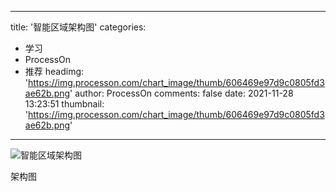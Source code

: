 
---
title: '智能区域架构图'
categories: 
 - 学习
 - ProcessOn
 - 推荐
headimg: 'https://img.processon.com/chart_image/thumb/606469e97d9c0805fd3ae62b.png'
author: ProcessOn
comments: false
date: 2021-11-28 13:23:51
thumbnail: 'https://img.processon.com/chart_image/thumb/606469e97d9c0805fd3ae62b.png'
---

<div>   
<img class="thumb" alt="智能区域架构图" src="https://img.processon.com/chart_image/thumb/606469e97d9c0805fd3ae62b.png" referrerpolicy="no-referrer">
<p>架构图</p>  
</div>
            